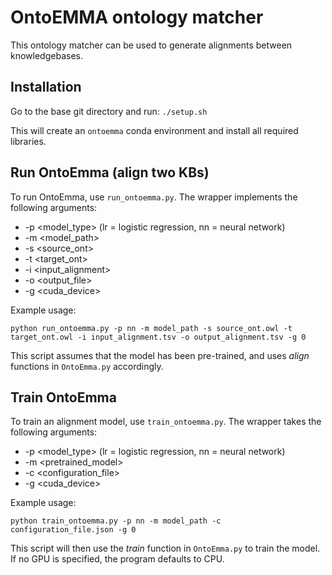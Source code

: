 
# OntoEMMA ontology matcher

This ontology matcher can be used to generate alignments between knowledgebases.

## Installation

Go to the base git directory and run: `./setup.sh`

This will create an `ontoemma` conda environment and install all required libraries.

## Run OntoEmma (align two KBs)
To run OntoEmma, use `run_ontoemma.py`. The wrapper implements the following arguments:

- -p \<model_type> (lr = logistic regression, nn = neural network)
- -m \<model_path>
- -s \<source_ont> 
- -t \<target_ont>
- -i \<input_alignment>
- -o \<output_file>
- -g \<cuda_device>

Example usage: 

`python run_ontoemma.py -p nn -m model_path -s source_ont.owl -t target_ont.owl -i input_alignment.tsv -o output_alignment.tsv -g 0`

This script assumes that the model has been pre-trained, and uses *align* functions in `OntoEmma.py` accordingly.

## Train OntoEmma
To train an alignment model, use `train_ontoemma.py`. The wrapper takes the following arguments:

- -p \<model_type> (lr = logistic regression, nn = neural network)
- -m \<pretrained_model>
- -c \<configuration_file>
- -g \<cuda_device>

Example usage:

`python train_ontoemma.py -p nn -m model_path -c configuration_file.json -g 0`

This script will then use the *train* function in `OntoEmma.py` to train the model. If no GPU is specified, the program defaults to CPU.